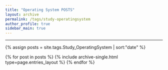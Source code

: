 ```yaml
---
title: "Operating System POSTS"
layout: archive
permalink: /tags/study-operatingsystem
author_profile: true
sidebar_main: true
---
```


---

{% assign posts = site.tags.Study_OperatingSystem | sort:"date" %}

{% for post in posts %}
  {% include archive-single.html type=page.entries_layout %}
{% endfor %}
